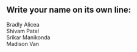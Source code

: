 ## Write your name on its own line:   

Bradly Alicea  
Shivam Patel    
Srikar Manikonda  
Madison Van 
